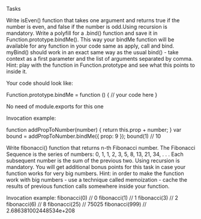 Tasks

Write isEven() function that takes one argument and returns true if the number is even, and false if the number is odd.Using recursion is mandatory.
Write a polyfill for a .bind() function and save it in Function.prototype.bindMe(). This way your bindMe function will be available for any function in your code same as apply, call and bind. myBind() should work in an exact same way as the usual bind() - take context as a first parameter and the list of arguments separated by comma.
Hint: play with the function in Function.prototype and see what this points to inside it.

Your code should look like:

Function.prototype.bindMe = function () {
  // your code here
}

No need of module.exports for this one

Invocation example:

function addPropToNumber(number) { return this.prop + number; }
var bound = addPropToNumber.bindMe({
  prop: 9
});
bound(1)  // 10


Write fibonacci() function that returns n-th Fibonacci number. The Fibonacci Sequence is the series of numbers: 0, 1, 1, 2, 3, 5, 8, 13, 21, 34, . . . Each subsequent number is the sum of the previous two. Using recursion is mandatory. You will get additional bonus points for this task in case your function works for very big numbers.
Hint: in order to make the function work with big numbers - use a technique called memoization - cache the results of previous function calls somewhere inside your function.

Invocation example:
fibonacci(0)    // 0
fibonacci(1)    // 1
fibonacci(3)    // 2
fibonacci(6)    // 8
fibonacci(25)    // 75025
fibonacci(999)    // 2.686381002448534e+208